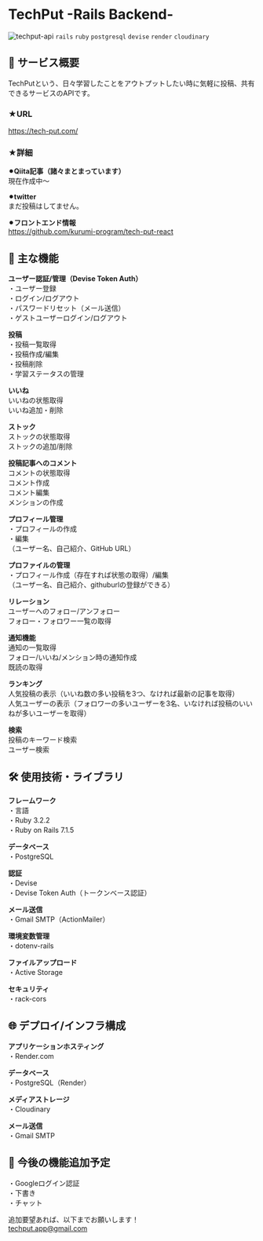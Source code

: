 # TechPut -Rails Backend-
![techput-api](https://github.com/user-attachments/assets/06197b88-93dc-46eb-9456-605572cd7566)
`rails` `ruby` `postgresql` `devise` `render` `cloudinary`

## 📝 サービス概要
TechPutという、日々学習したことをアウトプットしたい時に気軽に投稿、共有できるサービスのAPIです。

### ★URL
https://tech-put.com/

### ★詳細
**⚫︎Qiita記事（諸々まとまっています）**  
現在作成中〜  

**⚫︎twitter**  
まだ投稿はしてません。  

**⚫︎フロントエンド情報**  
https://github.com/kurumi-program/tech-put-react

## 🌟 主な機能
**ユーザー認証/管理（Devise Token Auth）**  
・ユーザー登録  
・ログイン/ログアウト  
・パスワードリセット（メール送信）  
・ゲストユーザーログイン/ログアウト  

**投稿**  
・投稿一覧取得  
・投稿作成/編集  
・投稿削除  
・学習ステータスの管理  

**いいね**  
いいねの状態取得  
いいね追加・削除  

**ストック**  
ストックの状態取得  
ストックの追加/削除  

**投稿記事へのコメント**  
コメントの状態取得  
コメント作成  
コメント編集  
メンションの作成  

**プロフィール管理**  
・プロフィールの作成  
・編集  
（ユーザー名、自己紹介、GitHub URL）  

**プロファイルの管理**  
・プロフィール作成（存在すれば状態の取得）/編集  
（ユーザー名、自己紹介、githuburlの登録ができる）  

**リレーション**  
ユーザーへのフォロー/アンフォロー  
フォロー・フォロワー一覧の取得  

**通知機能**  
通知の一覧取得  
フォロー/いいね/メンション時の通知作成  
既読の取得  

**ランキング**  
人気投稿の表示（いいね数の多い投稿を3つ、なければ最新の記事を取得）  
人気ユーザーの表示（フォロワーの多いユーザーを3名、いなければ投稿のいいねが多いユーザーを取得）  

**検索**  
投稿のキーワード検索  
ユーザー検索  

## 🛠 使用技術・ライブラリ
**フレームワーク**  
・言語  
・Ruby 3.2.2  
・Ruby on Rails 7.1.5  

**データベース**  
・PostgreSQL  

**認証**  
・Devise  
・Devise Token Auth（トークンベース認証）  

**メール送信**  
・Gmail SMTP（ActionMailer）  

**環境変数管理**  
・dotenv-rails  

**ファイルアップロード**  
・Active Storage  

**セキュリティ**  
・rack-cors  

## 🌐 デプロイ/インフラ構成
**アプリケーションホスティング**  
・Render.com  

**データベース**  
・PostgreSQL（Render）  

**メディアストレージ**  
・Cloudinary  

**メール送信**  
・Gmail SMTP  

## 👀 今後の機能追加予定
・Googleログイン認証  
・下書き  
・チャット  

追加要望あれば、以下までお願いします！    
techput.app@gmail.com  
